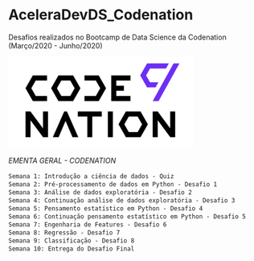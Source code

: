 # AceleraDevDS_Codenation
 Desafios realizados no Bootcamp de Data Science da Codenation (Março/2020 - Junho/2020)

![alt text](logo.png)

*EMENTA GERAL - CODENATION*

    Semana 1: Introdução a ciência de dados - Quiz
    Semana 2: Pré-processamento de dados em Python - Desafio 1
    Semana 3: Análise de dados exploratória - Desafio 2
    Semana 4: Continuação análise de dados exploratória - Desafio 3
    Semana 5: Pensamento estatístico em Python - Desafio 4
    Semana 6: Continuação pensamento estatístico em Python - Desafio 5
    Semana 7: Engenharia de Features - Desafio 6
    Semana 8: Regressão - Desafio 7
    Semana 9: Classificação - Desafio 8
    Semana 10: Entrega do Desafio Final
